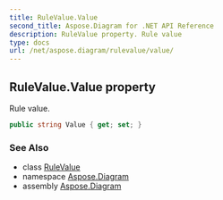 ```yaml
---
title: RuleValue.Value
second_title: Aspose.Diagram for .NET API Reference
description: RuleValue property. Rule value
type: docs
url: /net/aspose.diagram/rulevalue/value/
---
```

## RuleValue.Value property

Rule value.

```csharp
public string Value { get; set; }
```

### See Also

* class [RuleValue](../)
* namespace [Aspose.Diagram](../../rulevalue/)
* assembly [Aspose.Diagram](../../../)


